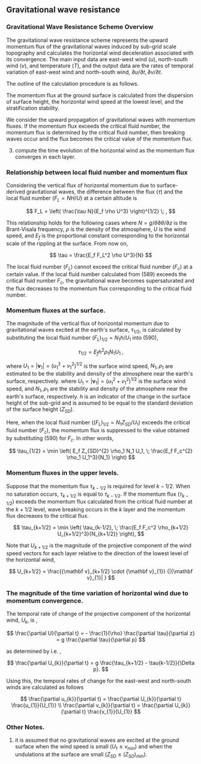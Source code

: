 ## Gravitational wave resistance

### Gravitational Wave Resistance Scheme Overview

The gravitational wave resistance scheme represents the upward momentum flux of the gravitational waves induced by sub-grid scale topography and calculates the horizontal wind deceleration associated with its convergence. The main input data are east-west wind ($u$), north-south wind ($v$), and temperature ($T$), and the output data are the rates of temporal variation of east-west wind and north-south wind, $\partial u/\partial t, \partial v/\partial t$.

The outline of the calculation procedure is as follows.

The momentum flux at the ground surface is calculated from the dispersion of surface height, the horizontal wind speed at the lowest level, and the stratification stability.

We consider the upward propagation of gravitational waves with momentum fluxes. If the momentum flux exceeds the critical fluid number, the momentum flux is determined by the critical fluid number, then breaking waves occur and the flux becomes the critical value of the momentum flux.

3. compute the time evolution of the horizontal wind as the momentum flux converges in each layer.

### Relationship between local fluid number and momentum flux

Considering the vertical flux of horizontal momentum due to surface-derived gravitational waves, the difference between the flux ($\tau$) and the local fluid number ($F_L = NH/U$) at a certain altitude is

$$
   F_L = \left(
            \frac{\tau N}{E_f \rho U^3}
           \right)^{1/2} \; ,
$$


This relationship holds for the following cases where $N = g/\theta \partial \theta/\partial z$ is the Brant-Visala frequency, $\rho$ is the density of the atmosphere, $U$ is the wind speed, and $E_f$ is the proportional constant corresponding to the horizontal scale of the rippling at the surface. From now on,

$$
  \tau = \frac{E_f F_L^2 \rho U^3}{N}
$$


The local fluid number ($F_L$) cannot exceed the critical fluid number ($F_{c}$) at a certain value. If the local fluid number calculated from (589) exceeds the critical fluid number $F_{c}$, the gravitational wave becomes supersaturated and the flux decreases to the momentum flux corresponding to the critical fluid number.

### Momentum fluxes at the surface.

The magnitude of the vertical flux of horizontal momentum due to gravitational waves excited at the earth's surface, $\tau_{1/2}$, is calculated by substituting the local fluid number $(F_L)_{1/2} = N_1 h/U_1$ into (590),

$$
  \tau_{1/2} = E_f h^2 \rho_1 N_1 U_1 \; ,
$$


where $U_1 = |{\mathbf v}_1| = (u_1^2 + v_1^2)^{1/2}$ is the surface wind speed, $N_1, \rho_1$ are estimated to be the stability and density of the atmosphere near the earth's surface, respectively. where $U_1 = |{\mathbf v}_1| = (u_1^2 + v_1^2)^{1/2}$ is the surface wind speed, and $N_1, \rho_1$ are the stability and density of the atmosphere near the earth's surface, respectively. $h$ is an indicator of the change in the surface height of the sub-grid and is assumed to be equal to the standard deviation of the surface height ($Z_{SD}$).

Here, when the local fluid number ($(F_L)_{1/2} = N_1 Z_{SD}/U_1$) exceeds the critical fluid number ($F_c$), the momentum flux is suppressed to the value obtained by substituting (590) for $F_c$. In other words,

$$
  \tau_{1/2} = \min \left(
                   E_f Z_{SD}^{2} \rho_1 N_1 U_1, \; 
                  \frac{E_f F_c^{2} \rho_1 U_1^3}{N_1}
               \right)
$$


### Momentum fluxes in the upper levels.

Suppose that the momentum flux $\tau_{k-1/2}$ is required for level $k-1/2$. When no saturation occurs, $\tau_{k+1/2}$ is equal to $\tau_{k-1/2}$. If the momentum flux ($\tau_{k-1/2}$) exceeds the momentum flux calculated from the critical fluid number at the $k+1/2$ level, wave breaking occurs in the $k$ layer and the momentum flux decreases to the critical flux.

$$
  \tau_{k+1/2} = \min \left( 
               \tau_{k-1/2}, \;
               \frac{E_f F_c^2 \rho_{k+1/2} U_{k+1/2}^3}{N_{k+1/2}}
                      \right),
$$


Note that $U_{k+1/2}$ is the magnitude of the projective component of the wind speed vectors for each layer relative to the direction of the lowest level of the horizontal wind,

$$
  U_{k+1/2} = \frac{{\mathbf v}_{k+1/2} 
                      \cdot {\mathbf v}_{1}}
                   {|{\mathbf v}_{1}|       }
$$


### The magnitude of the time variation of horizontal wind due to momentum convergence.

The temporal rate of change of the projective component of the horizontal wind, $U_{k}$, is ,

$$
  \frac{\partial U}{\partial t} 
        = - \frac{1}{\rho} \frac{\partial \tau}{\partial z}
        = g  \frac{\partial \tau}{\partial p}
$$


as determined by i.e. ,

$$
  \frac{\partial U_{k}}{\partial t} 
        =  g  \frac{\tau_{k+1/2} - \tau{k-1/2}}{\Delta p}.
$$


Using this, the temporal rates of change for the east-west and north-south winds are calculated as follows

$$
  \frac{\partial u_{k}}{\partial t}  = 
           \frac{\partial U_{k}}{\partial t} \frac{u_{1}}{U_{1}} \\
  \frac{\partial v_{k}}{\partial t}  = 
           \frac{\partial U_{k}}{\partial t} \frac{v_{1}}{U_{1}}
$$



### Other Notes.

1. it is assumed that no gravitational waves are excited at the ground surface when the wind speed is small ($U_{1} \le v_{min}$) and when the undulations at the surface are small ($Z_{SD} \le (Z_{SD})_{min}$).
